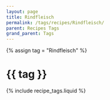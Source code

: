 ```yaml
---
layout: page
title: Rindfleisch
permalink: /tags/recipes/Rindfleisch/
parent: Recipes Tags
grand_parent: Tags
---
```

{% assign tag = "Rindfleisch" %}
# {{ tag }}
{% include recipe_tags.liquid %}